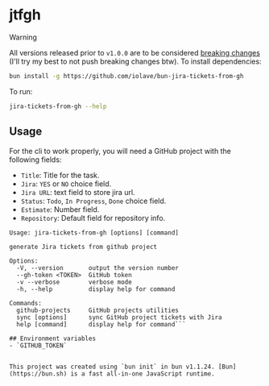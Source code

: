 # jtfgh

> [!WARNING]
> All versions released prior to `v1.0.0` are to be considered [breaking changes](https://semver.org/#how-do-i-know-when-to-release-100) (I'll try my best to not push breaking changes btw).
To install dependencies:

```bash
bun install -g https://github.com/iolave/bun-jira-tickets-from-gh
```

To run:

```bash
jira-tickets-from-gh --help
```

## Usage
For the cli to work properly, you will need a GitHub project with the following fields:

- `Title`: Title for the task.
- `Jira`: `YES` or `NO` choice field.
- `Jira URL`: text field to store jira url.
- `Status`: `Todo`, `In Progress`, `Done` choice field.
- `Estimate`: Number field.
- `Repository`: Default field for repository info.

```
Usage: jira-tickets-from-gh [options] [command]

generate Jira tickets from github project

Options:
  -V, --version       output the version number
  --gh-token <TOKEN>  GitHub token
  -v --verbose        verbose mode
  -h, --help          display help for command

Commands:
  github-projects     GitHub projects utilities
  sync [options]      sync GitHub project tickets with Jira
  help [command]      display help for command```

## Environment variables
- `GITHUB_TOKEN`


This project was created using `bun init` in bun v1.1.24. [Bun](https://bun.sh) is a fast all-in-one JavaScript runtime.
